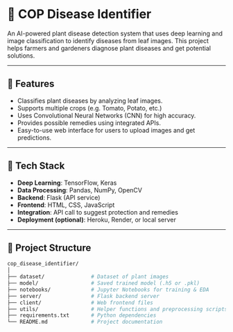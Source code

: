 # 🌿 COP Disease Identifier

An AI-powered plant disease detection system that uses deep learning and image classification to identify diseases from leaf images. This project helps farmers and gardeners diagnose plant diseases and get potential solutions.

---

## 🚀 Features

- Classifies plant diseases by analyzing leaf images.
- Supports multiple crops (e.g. Tomato, Potato, etc.)
- Uses Convolutional Neural Networks (CNN) for high accuracy.
- Provides possible remedies using integrated APIs.
- Easy-to-use web interface for users to upload images and get predictions.

---

## 🧠 Tech Stack

- **Deep Learning**: TensorFlow, Keras
- **Data Processing**: Pandas, NumPy, OpenCV
- **Backend**: Flask (API service)
- **Frontend**: HTML, CSS, JavaScript
- **Integration**: API call to suggest protection and remedies
- **Deployment (optional)**: Heroku, Render, or local server

---

## 📁 Project Structure

```bash
cop_disease_identifier/
│
├── dataset/               # Dataset of plant images
├── model/                 # Saved trained model (.h5 or .pkl)
├── notebooks/             # Jupyter Notebooks for training & EDA
├── server/                # Flask backend server
├── client/                # Web frontend files
├── utils/                 # Helper functions and preprocessing scripts
├── requirements.txt       # Python dependencies
└── README.md              # Project documentation
